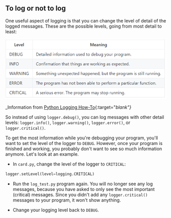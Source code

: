 ## To log or not to log

One useful aspect of logging is that you can change the level of detail of the logged messages. These are the possible levels, going from most detail to least:

![Level table](images/level-table.png)

_Information from [Python Logging How-To](https://docs.python.org/3.6/howto/logging.html#logging-advanced-tutorial){:target="_blank"}_

So instead of using `logger.debug()`, you can log messages with other detail levels: `logger.info()`, `logger.warning()`, `logger.error()`, or `logger.critical()`.

To get the most information while you're debugging your program, you'll want to set the level of the logger to `DEBUG`. However, once your program is finished and working, you probably don't want to see so much information anymore. Let's look at an example.

+ In `card.py`, change the level of the logger to `CRITICAL`:

```python
logger.setLevel(level=logging.CRITICAL)
```

+ Run the `log_test.py` program again. You will no longer see any log messages, because you have asked to only see the most important (critical) messages. Since you didn't add any `logger.critical()` messages to your program, it won't show anything.

+ Change your logging level back to `DEBUG`.
